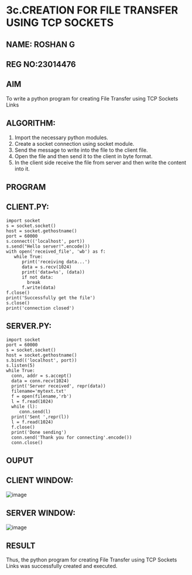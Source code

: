 # 3c.CREATION FOR FILE TRANSFER USING TCP SOCKETS
## NAME: ROSHAN G
## REG NO:23014476
## AIM
To write a python program for creating File Transfer using TCP Sockets Links
## ALGORITHM:
1. Import the necessary python modules.
2. Create a socket connection using socket module.
3. Send the message to write into the file to the client file.
4. Open the file and then send it to the client in byte format.
5. In the client side receive the file from server and then write the content into it.
## PROGRAM
## CLIENT.PY:
```
import socket
s = socket.socket()
host = socket.gethostname()
port = 60000
s.connect(('localhost', port))
s.send("Hello server!".encode())
with open('received_file', 'wb') as f:
   while True:
      print('receiving data...')
      data = s.recv(1024)
      print('data=%s', (data))
      if not data:
        break
      f.write(data)
f.close()
print('Successfully get the file')
s.close()
print('connection closed')
```
## SERVER.PY:
```
import socket 
port = 60000 
s = socket.socket() 
host = socket.gethostname() 
s.bind(('localhost', port)) 
s.listen(5) 
while True:
  conn, addr = s.accept() 
  data = conn.recv(1024)
  print('Server received', repr(data))
  filename='mytext.txt'
  f = open(filename,'rb')
  l = f.read(1024)
  while (l):
     conn.send(l)
  print('Sent ',repr(l))
  l = f.read(1024)
  f.close()
  print('Done sending')
  conn.send('Thank you for connecting'.encode())
  conn.close()
```
## OUPUT
## CLIENT WINDOW:
![image](https://github.com/narenm03/3c.FILE_TRANSFER_USING_TCP_SOCKETS/assets/152469427/82a0af53-6482-4434-9ce8-1a58326681ff)

## SERVER WINDOW:
![image](https://github.com/narenm03/3c.FILE_TRANSFER_USING_TCP_SOCKETS/assets/152469427/4e8ef5f5-eefd-4ce6-b81e-9fe2e5eb6e19)

## RESULT
Thus, the python program for creating File Transfer using TCP Sockets Links was 
successfully created and executed.

